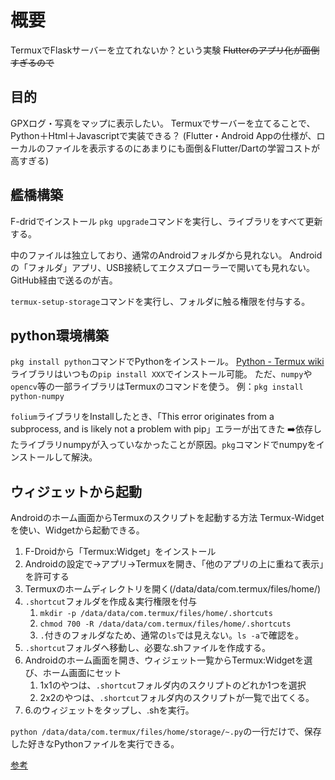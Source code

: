 # 概要

TermuxでFlaskサーバーを立てれないか？という実験
~~Flutterのアプリ化が面倒すぎるので~~

## 目的

GPXログ・写真をマップに表示したい。
Termuxでサーバーを立てることで、Python＋Html＋Javascriptで実装できる？
(Flutter・Android Appの仕様が、ローカルのファイルを表示するのにあまりにも面倒＆Flutter/Dartの学習コストが高すぎる)

## 艦橋構築

F-dridでインストール
`pkg upgrade`コマンドを実行し、ライブラリをすべて更新する。

中のファイルは独立しており、通常のAndroidフォルダから見れない。
Androidの「フォルダ」アプリ、USB接続してエクスプローラーで開いても見れない。
GitHub経由で送るのが吉。

`termux-setup-storage`コマンドを実行し、フォルダに触る権限を付与する。

## python環境構築

`pkg install python`コマンドでPythonをインストール。
[Python - Termux wiki](https://wiki.termux.com/wiki/Python)
ライブラリはいつもの`pip install XXX`でインストール可能。
ただ、`numpy`や`opencv`等の一部ライブラリはTermuxのコマンドを使う。
例：`pkg install python-numpy`

`folium`ライブラリをInstallしたとき、「This error originates from a subprocess, and is likely not a problem with pip」エラーが出てきた
➡️依存したライブラリnumpyが入っていなかったことが原因。`pkg`コマンドでnumpyをインストールして解決。

## ウィジェットから起動

Androidのホーム画面からTermuxのスクリプトを起動する方法
Termux-Widgetを使い、Widgetから起動できる。

1. F-Droidから「Termux:Widget」をインストール
2. Androidの設定で→アプリ→Termuxを開き、「他のアプリの上に重ねて表示」を許可する
3. Termuxのホームディレクトリを開く(/data/data/com.termux/files/home/)
4. `.shortcut`フォルダを作成＆実行権限を付与
   1. `mkdir -p /data/data/com.termux/files/home/.shortcuts`
   2. `chmod 700 -R /data/data/com.termux/files/home/.shortcuts`
   3. `.`付きのフォルダなため、通常の`ls`では見えない。`ls -a`で確認を。
5. `.shortcut`フォルダへ移動し、必要な.shファイルを作成する。
6. Androidのホーム画面を開き、ウィジェット一覧からTermux:Widgetを選び、ホーム画面にセット
   1. 1x1のやつは、`.shortcut`フォルダ内のスクリプトのどれか1つを選択
   2. 2x2のやつは、`.shortcut`フォルダ内のスクリプトが一覧で出てくる。
7. 6.のウィジェットをタップし、.shを実行。

`python /data/data/com.termux/files/home/storage/~.py`の一行だけで、保存した好きなPythonファイルを実行できる。

[参考](https://github.com/termux/termux-widget)
